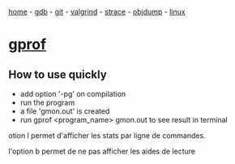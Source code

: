 [home](README.md) - [gdb](gdb.md) - [git](git.md) - [valgrind](valgrind.md) - [strace](strace.md) - [objdump](objdump.md) - [linux](linux.md)

# [gprof](https://sourceware.org/binutils/docs-2.18/gprof/index.html)
## How to use quickly
* add option '-pg' on compilation
* run the program
* a file 'gmon.out' is created
* run gprof <program_name> gmon.out to see result in terminal

otion l permet d'afficher les stats par ligne de commandes.

l'option b permet de ne pas afficher les aides de lecture
